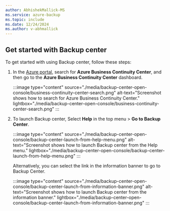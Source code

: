 ```yaml
---
author: AbhishekMallick-MS
ms.service: azure-backup
ms.topic: include
ms.date: 12/24/2024
ms.author: v-abhmallick
---
```


## Get started with Backup center

To get started with using Backup center, follow these steps:

1. In the [Azure portal](https://portal.azure.com/), search for **Azure Business Continuity Center**, and then go to the **Azure Business Continuity Center** dashboard.

    :::image type="content" source="./media/backup-center-open-console/business-continuity-center-search.png" alt-text="Screenshot shows how to search for Azure Business Continuity Center." lightbox="./media/backup-center-open-console/business-continuity-center-search.png" :::

1. To launch Backup center, Select **Help** in the top menu > **Go to Backup Center**.

    :::image type="content" source="./media/backup-center-open-console/backup-center-launch-from-help-menu.png" alt-text="Screenshot shows how to launch Backup center from the Help menu." lightbox="./media/backup-center-open-console/backup-center-launch-from-help-menu.png" ::: 

   Alternatively, you can select the link in the information banner to go to Backup Center.

    :::image type="content" source="./media/backup-center-open-console/backup-center-launch-from-information-banner.png" alt-text="Screenshot shows how to launch Backup center from the information banner." lightbox="./media/backup-center-open-console/backup-center-launch-from-information-banner.png" ::: 

